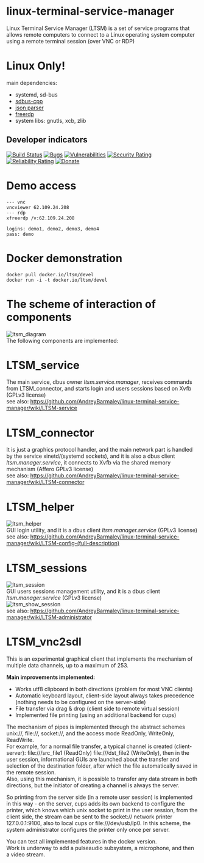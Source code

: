 # linux-terminal-service-manager
Linux Terminal Service Manager (LTSM) is a set of service programs that allows remote computers to connect to a Linux operating system computer using a remote terminal session (over VNC or RDP)

# Linux Only!
main dependencies:  
  - systemd, sd-bus  
  - [sdbus-cpp](https://github.com/Kistler-Group/sdbus-cpp)  
  - [json parser](https://github.com/zserge/jsmn)  
  - [freerdp](https://github.com/FreeRDP/FreeRDP)
  - system libs: gnutls, xcb, zlib  

## Developer indicators
[![Build Status](https://github.com/AndreyBarmaley/linux-terminal-service-manager/actions/workflows/cmake.yml/badge.svg)](https://github.com/AndreyBarmaley/linux-terminal-service-manager/actions)
[![Bugs](https://sonarcloud.io/api/project_badges/measure?project=AndreyBarmaley_linux-terminal-service-manager&metric=bugs)](https://sonarcloud.io/summary/new_code?id=AndreyBarmaley_linux-terminal-service-manager)
[![Vulnerabilities](https://sonarcloud.io/api/project_badges/measure?project=AndreyBarmaley_linux-terminal-service-manager&metric=vulnerabilities)](https://sonarcloud.io/summary/new_code?id=AndreyBarmaley_linux-terminal-service-manager)
[![Security Rating](https://sonarcloud.io/api/project_badges/measure?project=AndreyBarmaley_linux-terminal-service-manager&metric=security_rating)](https://sonarcloud.io/summary/new_code?id=AndreyBarmaley_linux-terminal-service-manager)
[![Reliability Rating](https://sonarcloud.io/api/project_badges/measure?project=AndreyBarmaley_linux-terminal-service-manager&metric=reliability_rating)](https://sonarcloud.io/summary/new_code?id=AndreyBarmaley_linux-terminal-service-manager)
[![Donate](https://img.shields.io/badge/Donate-PayPal-green.svg)](https://www.paypal.com/paypalme/andreyafletdinov)

# Demo access
```
--- vnc
vncviewer 62.109.24.208
--- rdp
xfreerdp /v:62.109.24.208

logins: demo1, demo2, demo3, demo4
pass: demo
```

# Docker demonstration
```
docker pull docker.io/ltsm/devel
docker run -i -t docker.io/ltsm/devel
```

# The scheme of interaction of components  
![ltsm_diagram](https://user-images.githubusercontent.com/8620726/118247282-884e7480-b492-11eb-92a8-d8db95656eee.png)  
The following components are implemented:  

# LTSM_service
The main service, dbus owner *ltsm.service.manager*, receives commands from LTSM_connector, and starts login and users sessions based on Xvfb (GPLv3 license)  
see also: https://github.com/AndreyBarmaley/linux-terminal-service-manager/wiki/LTSM-service  

# LTSM_connector
It is just a graphics protocol handler, and the main network part is handled by the service xinetd/(systemd sockets), and it is also a dbus client *ltsm.manager.service*, it connects to Xvfb via the shared memory mechanism (Affero GPLv3 license)  
see also: https://github.com/AndreyBarmaley/linux-terminal-service-manager/wiki/LTSM-connector  

# LTSM_helper
![ltsm_helper](https://user-images.githubusercontent.com/8620726/123924335-66914a00-d979-11eb-9025-9d6bcf3fa250.png)  
GUI login utility, and it is a dbus client *ltsm.manager.service* (GPLv3 license)  
see also: https://github.com/AndreyBarmaley/linux-terminal-service-manager/wiki/LTSM-config-(full-description)  

# LTSM_sessions
![ltsm_session](https://user-images.githubusercontent.com/8620726/119793454-23e5d900-bec6-11eb-9978-ee31f44360ae.png)  
GUI users sessions management utility, and it is a dbus client *ltsm.manager.service* (GPLv3 license)  
![ltsm_show_session](https://user-images.githubusercontent.com/8620726/123924343-67c27700-d979-11eb-9802-723d043f9f6f.png)  
see also: https://github.com/AndreyBarmaley/linux-terminal-service-manager/wiki/LTSM-administrator  

# LTSM_vnc2sdl

This is an experimental graphical client that implements the mechanism of multiple data channels, up to a maximum of 253.

**Main improvements implemented:**
* Works utf8 clipboard in both directions (problem for most VNC clients)
* Automatic keyboard layout, client-side layout always takes precedence (nothing needs to be configured on the server-side)
* File transfer via drag & drop (client side to remote virtual session)
* Implemented file printing (using an additional backend for cups)
 
The mechanism of pipes is implemented through the abstract schemes unix://, file://, socket://, and the access mode ReadOnly, WriteOnly, ReadWrite.  
For example, for a normal file transfer, a typical channel is created (client-server): file:///src_file1 (ReadOnly) file:///dst_file2 (WriteOnly), then in the user session, informational GUIs are launched about the transfer and selection of the destination folder, after which the file automatically saved in the remote session.  
Also, using this mechanism, it is possible to transfer any data stream in both directions, but the initiator of creating a channel is always the server.  

So printing from the server side (in a remote user session) is implemented in this way - on the server, cups adds its own backend to configure the printer, which knows which unix socket to print in the user session, from the client side, the stream can be sent to the socket:// network printer 127.0.0.1:9100, also to local cups or file:///dev/usb/lp0. In this scheme, the system administrator configures the printer only once per server.  

You can test all implemented features in the docker version.  
Work is underway to add a pulseaudio subsystem, a microphone, and then a video stream.  
